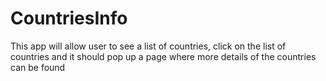 # CountriesInfo
This app will allow user to see a list of countries, click on the list of countries and it should pop up a page where more details of the countries can be found
